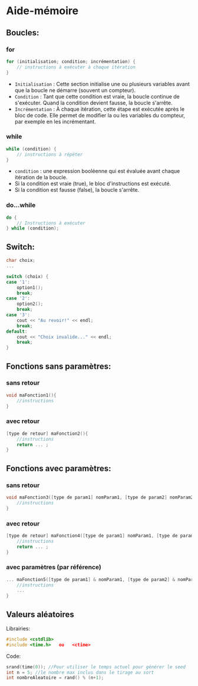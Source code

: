 # Aide-mémoire

## Boucles:

### for
```cpp
for (initialisation; condition; incrémentation) {
    // instructions à exécuter à chaque itération
}
```
- `Initialisation` : Cette section initialise une ou plusieurs variables avant que la boucle ne démarre (souvent un compteur).
- `Condition` : Tant que cette condition est vraie, la boucle continue de s'exécuter. Quand la condition devient fausse, la boucle s'arrête.
- `Incrémentation` : À chaque itération, cette étape est exécutée après le bloc de code. Elle permet de modifier la ou les variables du compteur, par exemple en les incrémentant.


### while

```cpp
while (condition) {
    // instructions à répéter
}
```

- `condition` : une expression booléenne qui est évaluée avant chaque itération de la boucle.
- Si la condition est vraie (true), le bloc d'instructions est exécuté.
- Si la condition est fausse (false), la boucle s'arrête.

### do...while

```cpp
do {
    // Instructions à exécuter
} while (condition);
```


## Switch:

```cpp
char choix;
...

switch (choix) {
case '1':
    option1();
    break;
case '2':
    option2();
    break;
case '3':
    cout << "Au revoir!" << endl;
    break;
default:
    cout << "Choix invalide..." << endl;
    break;
}

```

## Fonctions sans paramètres:

### sans retour

```cpp
void maFonction1(){  
    //instructions
}
```

### avec retour

```cpp
[type de retour] maFonction2(){  
    //instructions
    return ... ;
}
```

## Fonctions avec paramètres:

### sans retour
```cpp
void maFonction3([type de param1] nomParam1, [type de param2] nomParam2, ...){  
    //instructions
}
```

### avec retour
```cpp
[type de retour] maFonction4([type de param1] nomParam1, [type de param2] nomParam2, ...){  
    //instructions
    return ... ;
}
```

### avec paramètres (par référence)

```cpp
... maFonction5([type de param1] & nomParam1, [type de param2] & nomParam2, ...){  
    //instructions
    ...
}
```

## Valeurs aléatoires

Librairies:
```cpp
#include <cstdlib> 
#include <time.h>   ou   <ctime>
```
Code:
```cpp
srand(time(0)); //Pour utiliser le temps actuel pour générer le seed 
int n = 5; //le nombre max inclus dans le tirage au sort
int nombreAleatoire = rand() % (n+1); 
```

